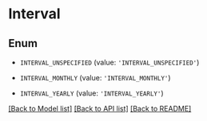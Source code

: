 # Interval


## Enum

* `INTERVAL_UNSPECIFIED` (value: `'INTERVAL_UNSPECIFIED'`)

* `INTERVAL_MONTHLY` (value: `'INTERVAL_MONTHLY'`)

* `INTERVAL_YEARLY` (value: `'INTERVAL_YEARLY'`)

[[Back to Model list]](../README.md#documentation-for-models) [[Back to API list]](../README.md#documentation-for-api-endpoints) [[Back to README]](../README.md)


